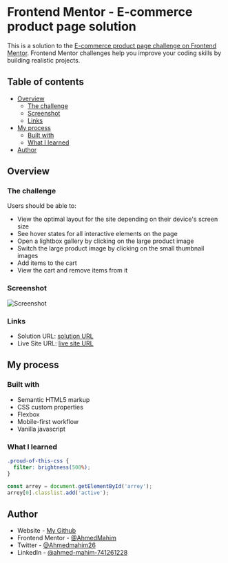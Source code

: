 # Frontend Mentor - E-commerce product page solution

This is a solution to the [E-commerce product page challenge on Frontend Mentor](https://www.frontendmentor.io/challenges/ecommerce-product-page-UPsZ9MJp6). Frontend Mentor challenges help you improve your coding skills by building realistic projects.

## Table of contents

- [Overview](#overview)
  - [The challenge](#the-challenge)
  - [Screenshot](#screenshot)
  - [Links](#links)
- [My process](#my-process)
  - [Built with](#built-with)
  - [What I learned](#what-i-learned)
- [Author](#author)


## Overview

### The challenge

Users should be able to:

- View the optimal layout for the site depending on their device's screen size
- See hover states for all interactive elements on the page
- Open a lightbox gallery by clicking on the large product image
- Switch the large product image by clicking on the small thumbnail images
- Add items to the cart
- View the cart and remove items from it

### Screenshot

![Screenshot](./screenshot.jpg)


### Links

- Solution URL: [solution URL](https://github.com/AhmedMahim/ecommerce-product-page-main-frontendmentor)
- Live Site URL: [live site URL](https://ecommerce-product-page-main-frontendmentor.netlify.app/)

## My process

### Built with

- Semantic HTML5 markup
- CSS custom properties
- Flexbox
- Mobile-first workflow
- Vanilla javascript

### What I learned


```css
.proud-of-this-css {
  filter: brightness(500%);
}
```
```js
const arrey = document.getElementById('arrey');
arrey[0].classlist.add('active');
```

## Author

- Website - [My Github](https://www.your-site.com)
- Frontend Mentor - [@AhmedMahim](https://www.frontendmentor.io/profile/AhmedMahim)
- Twitter - [@Ahmedmahim26](https://www.twitter.com/Ahmedmahim26)
- LinkedIn - [@ahmed-mahim-741261228](https://www.linkedin.com/in/ahmed-mahim-741261228/)

